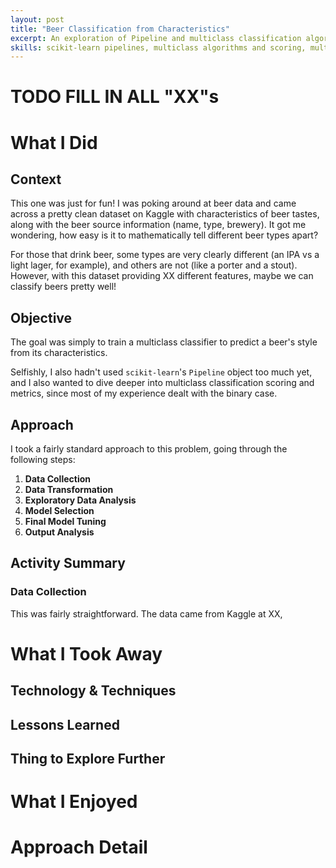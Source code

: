 ```yaml
---
layout: post
title: "Beer Classification from Characteristics"
excerpt: An exploration of Pipeline and multiclass classification algorithms to classify beers by their style
skills: scikit-learn pipelines, multiclass algorithms and scoring, multiple model family selection, classification, visualization
---
```


# TODO FILL IN ALL "XX"s

# What I Did

## Context

This one was just for fun! I was poking around at beer data and came across a pretty clean dataset on Kaggle with characteristics of beer tastes, along with the beer source information (name, type, brewery). It got me wondering, how easy is it to mathematically tell different beer types apart?

For those that drink beer, some types are very clearly different (an IPA vs a light lager, for example), and others are not (like a porter and a stout). However, with this dataset providing XX different features, maybe we can classify beers pretty well!

## Objective

The goal was simply to train a multiclass classifier to predict a beer's style from its characteristics. 

Selfishly, I also hadn't used `scikit-learn`'s `Pipeline` object too much yet, and I also wanted to dive deeper into multiclass classification scoring and metrics, since most of my experience dealt with the binary case.

## Approach

I took a fairly standard approach to this problem, going through the following steps:

1. **Data Collection**
2. **Data Transformation**
3. **Exploratory Data Analysis**
4. **Model Selection**
5. **Final Model Tuning**
6. **Output Analysis**

## Activity Summary

### Data Collection

This was fairly straightforward. The data came from Kaggle at XX, 

# What I Took Away

## Technology & Techniques

## Lessons Learned

## Thing to Explore Further

# What I Enjoyed

# Approach Detail
